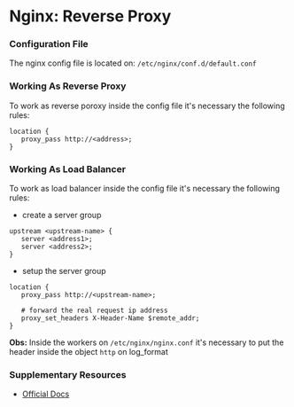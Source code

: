 # Nginx: Reverse Proxy

### Configuration File

The nginx config file is located on: `/etc/nginx/conf.d/default.conf`

### Working As Reverse Proxy

To work as reverse poroxy inside the config file it's necessary the following rules:

```
location {
   proxy_pass http://<address>;
}
```

### Working As Load Balancer

To work as load balancer inside the config file it's necessary the following rules:

- create a server group

```
upstream <upstream-name> {
   server <address1>;
   server <address2>;
}
```

- setup the server group

```
location {
   proxy_pass http://<upstream-name>;

   # forward the real request ip address
   proxy_set_headers X-Header-Name $remote_addr;
}
```

**Obs:** Inside the workers on `/etc/nginx/nginx.conf` it's necessary to put the header inside the object `http` on
log_format

### Supplementary Resources

- [Official Docs](https://nginx.org/en/)


